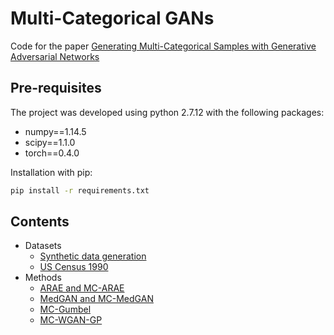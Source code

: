 # Multi-Categorical GANs
Code for the paper [Generating Multi-Categorical Samples with Generative Adversarial Networks](https://arxiv.org/abs/1807.01202)

## Pre-requisites

The project was developed using python 2.7.12 with the following packages:

- numpy==1.14.5
- scipy==1.1.0
- torch==0.4.0

Installation with pip:

```bash
pip install -r requirements.txt
```

## Contents
- Datasets
  - [Synthetic data generation](multi_categorical_gans/datasets/synthetic/)
  - [US Census 1990](multi_categorical_gans/datasets/uscensus/)
- Methods
  - [ARAE and MC-ARAE](multi_categorical_gans/methods/arae/)
  - [MedGAN and MC-MedGAN](multi_categorical_gans/methods/medgan/)
  - [MC-Gumbel](multi_categorical_gans/methods/mc_gumbel/)
  - [MC-WGAN-GP](multi_categorical_gans/methods/mc_wgan_gp/)